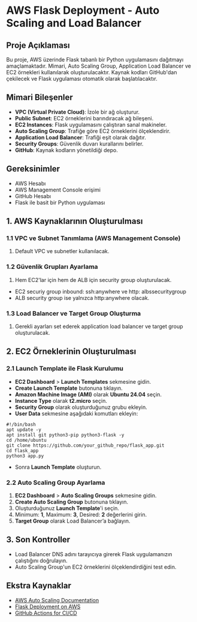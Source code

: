 # AWS Flask Deployment - Auto Scaling and Load Balancer

## Proje Açıklaması
Bu proje, AWS üzerinde Flask tabanlı bir Python uygulamasını dağıtmayı amaçlamaktadır. Mimari, Auto Scaling Group, Application Load Balancer ve EC2 örnekleri kullanılarak oluşturulacaktır. Kaynak kodları GitHub'dan çekilecek ve Flask uygulaması otomatik olarak başlatılacaktır.

## Mimari Bileşenler
- **VPC (Virtual Private Cloud)**: İzole bir ağ oluşturur.
- **Public Subnet**: EC2 örneklerini barındıracak ağ bileşeni.
- **EC2 Instances**: Flask uygulamasını çalıştıran sanal makineler.
- **Auto Scaling Group**: Trafiğe göre EC2 örneklerini ölçeklendirir.
- **Application Load Balancer**: Trafiği eşit olarak dağıtır.
- **Security Groups**: Güvenlik duvarı kurallarını belirler.
- **GitHub**: Kaynak kodların yönetildiği depo.

## Gereksinimler
- AWS Hesabı
- AWS Management Console erişimi
- GitHub Hesabı
- Flask ile basit bir Python uygulaması

## 1. AWS Kaynaklarının Oluşturulması

### 1.1 VPC ve Subnet Tanımlama (AWS Management Console)
1. Default VPC ve subnetler kullanılacak.

### 1.2 Güvenlik Grupları Ayarlama
1. Hem EC2'lar için hem de ALB için security group oluşturulacak.
  - EC2 securiy group inbound: ssh:anywhere ve http: albssecuritygroup
  - ALB security group ise yalnızca http:anywhere olacak.

### 1.3 Load Balancer ve Target Group Oluşturma
1. Gerekli ayarları set ederek application load balancer ve target group oluşturulacak.

## 2. EC2 Örneklerinin Oluşturulması

### 2.1 Launch Template ile Flask Kurulumu
  - **EC2 Dashboard** > **Launch Templates** sekmesine gidin.
  - **Create Launch Template** butonuna tıklayın.
  - **Amazon Machine Image (AMI)** olarak **Ubuntu 24.04** seçin.
  - **Instance Type** olarak **t2.micro** seçin.
  - **Security Group** olarak oluşturduğunuz grubu ekleyin.
  - **User Data** sekmesine aşağıdaki komutları ekleyin:

```
#!/bin/bash
apt update -y
apt install git python3-pip python3-flask -y
cd /home/ubuntu
git clone https://github.com/your_github_repo/flask_app.git
cd flask_app
python3 app.py
```

  - Sonra **Launch Template** oluşturun.

### 2.2 Auto Scaling Group Ayarlama
1. **EC2 Dashboard** > **Auto Scaling Groups** sekmesine gidin.
2. **Create Auto Scaling Group** butonuna tıklayın.
3. Oluşturduğunuz **Launch Template**'i seçin.
4. Minimum: **1**, Maximum: **3**, Desired: **2** değerlerini girin.
5. **Target Group** olarak Load Balancer’a bağlayın.


## 3. Son Kontroller
- Load Balancer DNS adını tarayıcıya girerek Flask uygulamanızın çalıştığını doğrulayın.
- Auto Scaling Group'un EC2 örneklerini ölçeklendirdiğini test edin.

## Ekstra Kaynaklar
- [AWS Auto Scaling Documentation](https://docs.aws.amazon.com/autoscaling/)
- [Flask Deployment on AWS](https://flask.palletsprojects.com/en/2.0.x/deploying/)
- [GitHub Actions for CI/CD](https://docs.github.com/en/actions)

